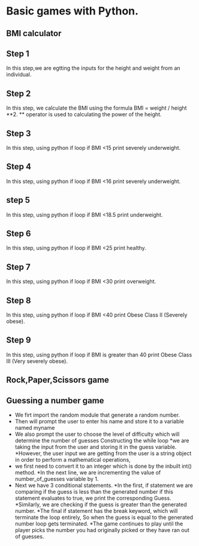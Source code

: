 # Basic games with Python. 

## BMI calculator
## Step 1
In this step,we are egtting the inputs for the height and weight from an individual.
## Step 2
In this step, we calculate the BMI using the formula BMI = weight / height **2.
 ** operator is used to calculating the power of the height.
 ## Step 3
In this step, using python if loop if BMI <15 print severely underweight.
## Step 4
In this step, using python if loop if BMI <16 print severely underweight.
## step 5
In this step, using python if loop if BMI <18.5 print underweight.
## Step 6
In this step, using python if loop if BMI  <25 print healthy.
## Step 7
In this step, using python if loop if BMI <30  print overweight.
## Step 8
In this step, using python if loop if BMI <40 print Obese Class II (Severely obese).
## Step 9
In this step, using python if loop if BMI is greater than 40 print Obese Class III (Very severely obese).

## Rock,Paper,Scissors game

## Guessing a number game

* We firt import the random module that  generate a random number.
 * Then will prompt the user to enter his name and store it to a variable named myname
  * We also prompt the user to choose the level of difficulty which will determine the number of guesses 
Constructing the while loop 
 *we are taking the input from the user and storing it in the guess variable.
 *However, the user input we are getting from the user is a string object in order to perform a mathematical operations,
* we first need to convert it to an integer which is done by the inbuilt int() method.
 *In the next line, we are incrementing the value of number_of_guesses variable by 1.
* Next we have 3 conditional statements.
*In the first, if statement we are comparing if the guess is less than the generated number if this statement evaluates to true,
we print the corresponding Guess.
*Similarly, we are checking if the guess is greater than the generated number.
*The final if statement has the break keyword, which will terminate the loop entirely, So when the guess is equal to the generated number loop gets terminated.
*The game continues to play until the player picks the number you had originally picked or they have ran out of guesses.
